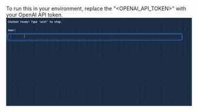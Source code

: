 To run this in your environment, replace the "<OPENAI_API_TOKEN>" with your OpenAI API token.
![Demo](Ai_cs_chatbot.gif)
